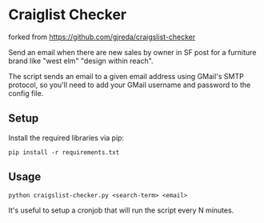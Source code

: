 Craiglist Checker
=================

forked from https://github.com/gjreda/craigslist-checker

Send an email when there are new sales by owner in SF post for a furniture brand like "west elm" "design within reach".

The script sends an email to a given email address using GMail's SMTP protocol, so you'll need to add your GMail username and password to the config file.

Setup
-----
Install the required libraries via pip:

    pip install -r requirements.txt

Usage
-----
    python craigslist-checker.py <search-term> <email>

It's useful to setup a cronjob that will run the script every N minutes.